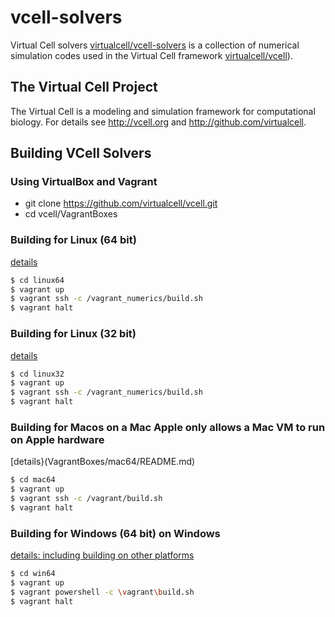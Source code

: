 # vcell-solvers
Virtual Cell solvers [virtualcell/vcell-solvers](https://github.com/virtualcell/vcell-solvers) is a collection of numerical simulation codes used in the Virtual Cell framework [virtualcell/vcell](https://github.com/virtualcell/vcell)).


## The Virtual Cell Project
The Virtual Cell is a modeling and simulation framework for computational biology.  For details see http://vcell.org and http://github.com/virtualcell.

## Building VCell Solvers
### Using VirtualBox and Vagrant
* git clone https://github.com/virtualcell/vcell.git
* cd vcell/VagrantBoxes
### Building for Linux (64 bit)
[details](VagrantBoxes/linux64/README.md)

```bash
$ cd linux64
$ vagrant up
$ vagrant ssh -c /vagrant_numerics/build.sh
$ vagrant halt
```
### Building for Linux (32 bit)
[details](VagrantBoxes/linux32/README.md)

```bash
$ cd linux32
$ vagrant up
$ vagrant ssh -c /vagrant_numerics/build.sh
$ vagrant halt
```
### Building for Macos on a Mac **Apple only allows a Mac VM to run on Apple hardware**
[details}(VagrantBoxes/mac64/README.md)

```bash
$ cd mac64
$ vagrant up
$ vagrant ssh -c /vagrant/build.sh
$ vagrant halt
```
### Building for Windows (64 bit) on Windows
[details: including building on other platforms](VagrantBoxes/win64/README.md)

```bash
$ cd win64
$ vagrant up
$ vagrant powershell -c \vagrant\build.sh
$ vagrant halt
```
